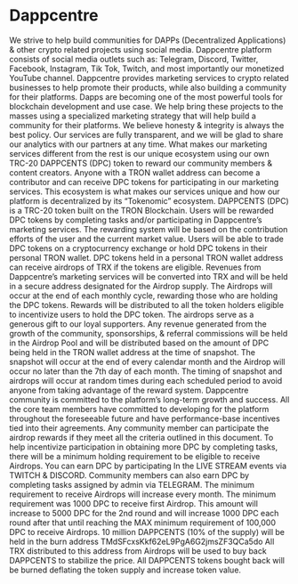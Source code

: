 # Dappcentre
We strive to help build communities for DAPPs (Decentralized Applications) &amp; other crypto related projects using social media.
Dappcentre platform consists of social media outlets such as: Telegram, Discord, Twitter, Facebook, Instagram, Tik Tok, Twitch, and most importantly our monetized YouTube channel. Dappcentre provides marketing services to crypto related businesses to help promote their products, while also building a community for their platforms. Dapps are becoming one of the most powerful tools for blockchain development and use case. We help bring these projects to the masses using a specialized marketing strategy that will help build a community for their platforms. We believe honesty & integrity is always the best policy. Our services are fully transparent, and we will be glad to share our analytics with our partners at any time.
What makes our marketing services different from the rest is our unique ecosystem using our own TRC-20 DAPPCENTS (DPC) token to reward our community members & content creators. Anyone with a TRON wallet address can become a contributor and can receive DPC tokens for participating in our marketing services. This ecosystem is what makes our services unique and how our platform is decentralized by its “Tokenomic” ecosystem.
DAPPCENTS (DPC) is a TRC-20 token built on the TRON Blockchain. Users will be rewarded DPC tokens by completing tasks and/or participating in Dappcentre’s marketing services. The rewarding system will be based on the contribution efforts of the user and the current market value. Users will be able to trade DPC tokens on a cryptocurrency exchange or hold DPC tokens in their personal TRON wallet. DPC tokens held in a personal TRON wallet address can receive airdrops of TRX if the tokens are eligible. Revenues from Dappcentre’s marketing services will be converted into TRX and will be held in a secure address designated for the Airdrop supply. The Airdrops will occur at the end of each monthly cycle, rewarding those who are holding the DPC tokens.
Rewards will be distributed to all the token holders eligible to incentivize users to hold the DPC token. The airdrops serve as a generous gift to our loyal supporters. Any revenue generated from the growth of the community, sponsorships, & referral commissions will be held in the Airdrop Pool and will be distributed based on the amount of DPC being held in the TRON wallet address at the time of snapshot. The snapshot will occur at the end of every calendar month and the Airdrop will occur no later than the 7th day of each month. The timing of snapshot and airdrops will occur at random times during each scheduled period to avoid anyone from taking advantage of the reward system. Dappcentre community is committed to the platform’s long-term growth and success. All the core team members have committed to developing for the platform throughout the foreseeable future and have performance-base incentives tied into their agreements. Any community member can participate the airdrop rewards if they meet all the criteria outlined in this document.
To help incentivize participation in obtaining more DPC by completing tasks, there will be a minimum holding requirement to be eligible to receive Airdrops. You can earn DPC by participating In the LIVE STREAM events via TWITCH & DISCORD. Community members can also earn DPC by completing tasks assigned by admin via TELEGRAM. The minimum requirement to receive Airdrops will increase every month. The minimum requirement was 1000 DPC to receive first Airdrop. This amount will increase to 5000 DPC for the 2nd round and will increase 1000 DPC each round after that until reaching the MAX minimum requirement of 100,000 DPC to receive Airdrops.
10 million DAPPCENTS (10% of the supply) will be held in the burn address TMdSFcxsKkf62eL9PgA6G2jmsZF3QCa5do 
All TRX distributed to this address from Airdrops will be used to buy back DAPPCENTS to stabilize the price.
All DAPPCENTS tokens bought back will be burned deflating the token supply and increase token value.
